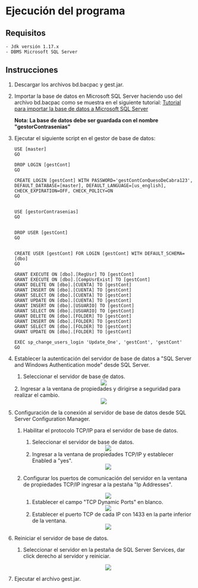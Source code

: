 # Ejecución del programa

## Requisitos
    - Jdk versión 1.17.x
    - DBMS Microsoft SQL Server
   
## Instrucciones

1.  Descargar los archivos bd.bacpac y gest.jar.

2.  Importar la base de datos en Microsoft SQL Server haciendo uso del archivo bd.bacpac como se muestra en el siguiente tutorial:
    [Tutorial para importar la base de datos a Microsoft SQL Server](https://youtu.be/XLzV_gagkZc?t=182)
    
    **Nota: La base de datos debe ser guardada con el nombre "gestorContrasenias"** 
3.  Ejecutar el siguiente script en el gestor de base de datos:

    ```
    USE [master]
    GO

    DROP LOGIN [gestCont]
    GO

    CREATE LOGIN [gestCont] WITH PASSWORD='gestContConQuesoDeCabra123', DEFAULT_DATABASE=[master], DEFAULT_LANGUAGE=[us_english], CHECK_EXPIRATION=OFF, CHECK_POLICY=ON
    GO


    USE [gestorContrasenias]
    GO


    DROP USER [gestCont]
    GO


    CREATE USER [gestCont] FOR LOGIN [gestCont] WITH DEFAULT_SCHEMA=[dbo]
    GO

    GRANT EXECUTE ON [dbo].[RegUsr] TO [gestCont]
    GRANT EXECUTE ON [dbo].[CompUsrExist] TO [gestCont]
    GRANT DELETE ON [dbo].[CUENTA] TO [gestCont]
    GRANT INSERT ON [dbo].[CUENTA] TO [gestCont]
    GRANT SELECT ON [dbo].[CUENTA] TO [gestCont]
    GRANT UPDATE ON [dbo].[CUENTA] TO [gestCont]
    GRANT INSERT ON [dbo].[USUARIO] TO [gestCont]
    GRANT SELECT ON [dbo].[USUARIO] TO [gestCont]
    GRANT DELETE ON [dbo].[FOLDER] TO [gestCont]
    GRANT INSERT ON [dbo].[FOLDER] TO [gestCont]
    GRANT SELECT ON [dbo].[FOLDER] TO [gestCont]
    GRANT UPDATE ON [dbo].[FOLDER] TO [gestCont]

    EXEC sp_change_users_login 'Update_One', 'gestCont', 'gestCont'
    GO
    ```

4. Establecer la autenticación del servidor de base de datos a "SQL Server and Windows Authentication mode" desde SQL Server.

    1. Seleccionar el servidor de base de datos.
    <div align = "center"><img src = "Images/ServidorEnDMBS.PNG"></div>
    2. Ingresar a la ventana de propiedades y dirigirse a seguridad para realizar el cambio.
    <div align = "center"><img src = "Images/SeguridadServer.PNG"></div>

5. Configuración de la conexión al servidor de base de datos desde SQL Server Configuration Manager.
    
    1. Habilitar el protocolo TCP/IP para el servidor de base de datos.
    
        1. Seleccionar el servidor de base de datos.
        <div align = "center"><img src = "Images/NetworkConfig.PNG"></div>

        2. Ingresar a la ventana de propiedades TCP/IP y establecer Enabled a "yes".

        <div align = "center"><img src = "Images/TCPIP.PNG"></div>

    2. Configurar los puertos de comunicación del servidor en la ventana de propiedades TCP/IP ingresar a la pestaña "Ip Addresses".

        <div align = "center"><img src = "Images/IpAdresses.PNG"></div>

        1. Establecer el campo "TCP Dynamic Ports" en blanco.

        <div align = "center"><img src = "Images/DynamicPorts.PNG"></div>

        2. Establecer el puerto TCP de cada IP con 1433 en la parte inferior de la ventana.

        <div align = "center"><img src = "Images/TCP.PNG"></div>

6. Reiniciar el servidor de base de datos.

    1. Seleccionar el servidor en la pestaña de SQL Server Services, dar click derecho al servidor y reiniciar.

        <div align = "center"><img src = "Images/SQLSS.PNG"></div>

7. Ejecutar el archivo gest.jar.


